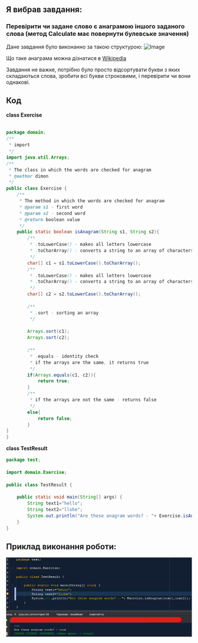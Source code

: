 ## Я вибрав завдання:
### Перевірити чи задане слово є анаграмою іншого заданого слова (метод Calculate має повернути булевське значення)

Дане завдання було виконанно за такою структурою:
![Image](https://github.com/ppc-ntu-khpi/34---static-methods-DmitryKryachun/blob/master/computation.png)

Що таке анаграма можна дізнатися в [Wikipedia](https://uk.wikipedia.org/wiki/Анаграма)

Завдання не важке, потрібно було просто відсортувати букви з яких складаються слова, зробити всі букви строковими, і перевірити чи вони однакові.

## Код

**class Exercise**

```java

package domain;
/**
 * import 
 */
import java.util.Arrays;
/**
 * The class in which the words are checked for anagram
 * @author dimon
 */
public class Exercise {
    /**
     * The method in which the words are checked for anagram
     * @param s1 - first word
     * @param s2 - second word
     * @return boolean value
     */
    public static boolean isAnagram(String s1, String s2){
        /**
         * .toLowerCase() - makes all letters lowercase
         * .toCharArray() - converts a string to an array of characters
         */
        char[] c1 = s1.toLowerCase().toCharArray();
        /**
         * .toLowerCase() - makes all letters lowercase
         * .toCharArray() - converts a string to an array of characters
         */
        char[] c2 = s2.toLowerCase().toCharArray();

        /**
         * .sort - sorting an array
         */
    
        Arrays.sort(c1);
        Arrays.sort(c2);

        /**
         * .equals - identity check
         * if the arrays are the same, it returns true
         */
        if(Arrays.equals(c1, c2)){
            return true;
        }
        /**
         * if the arrays are not the same - returns false
         */
        else{
            return false;
        }
}
}
```

**class TestResult**
```java
package test;

import domain.Exercise;

public class TestResult {

    public static void main(String[] args) {
        String text1="hello";
        String text2="llohe";
        System.out.println("Are these anagram words? - "+ Exercise.isAnagram(text1,text2));
    }
}
```
## Приклад виконання роботи:
![Image](https://github.com/ppc-ntu-khpi/34---static-methods-DmitryKryachun/blob/master/images/result.jpg)
